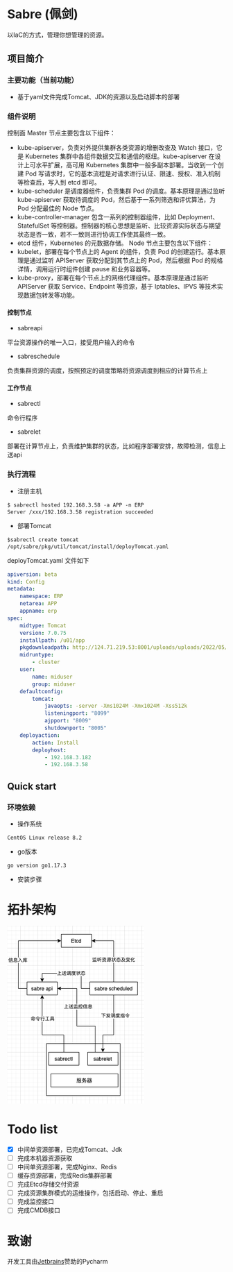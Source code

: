 # Sabre (佩剑)
以IaC的方式，管理你想管理的资源。

## 项目简介
### 主要功能（当前功能）
- 基于yaml文件完成Tomcat、JDK的资源以及启动脚本的部署

### 组件说明
控制面 Master 节点主要包含以下组件：
- kube-apiserver，负责对外提供集群各类资源的增删改查及 Watch 接口，它是 Kubernetes 集群中各组件数据交互和通信的枢纽。kube-apiserver 在设计上可水平扩展，高可用 Kubernetes 集群中一般多副本部署。当收到一个创建 Pod 写请求时，它的基本流程是对请求进行认证、限速、授权、准入机制等检查后，写入到 etcd 即可。
- kube-scheduler 是调度器组件，负责集群 Pod 的调度。基本原理是通过监听 kube-apiserver 获取待调度的 Pod，然后基于一系列筛选和评优算法，为 Pod 分配最佳的 Node 节点。
- kube-controller-manager 包含一系列的控制器组件，比如 Deployment、StatefulSet 等控制器。控制器的核心思想是监听、比较资源实际状态与期望状态是否一致，若不一致则进行协调工作使其最终一致。
- etcd 组件，Kubernetes 的元数据存储。
Node 节点主要包含以下组件：
- kubelet，部署在每个节点上的 Agent 的组件，负责 Pod 的创建运行。基本原理是通过监听 APIServer 获取分配到其节点上的 Pod，然后根据 Pod 的规格详情，调用运行时组件创建 pause 和业务容器等。
- kube-proxy，部署在每个节点上的网络代理组件。基本原理是通过监听 APIServer 获取 Service、Endpoint 等资源，基于 Iptables、IPVS 等技术实现数据包转发等功能。
#### 控制节点
- sabreapi

平台资源操作的唯一入口，接受用户输入的命令
- sabreschedule 

负责集群资源的调度，按照预定的调度策略将资源调度到相应的计算节点上
#### 工作节点
- sabrectl

命令行程序
- sabrelet

部署在计算节点上，负责维护集群的状态，比如程序部署安排，故障检测，信息上送api
### 执行流程
- 注册主机
```shell
$ sabrectl hosted 192.168.3.58 -a APP -n ERP
Server /xxx/192.168.3.58 registration succeeded
```

- 部署Tomcat
```shell
$sabrectl create tomcat /opt/sabre/pkg/util/tomcat/install/deployTomcat.yaml
```
deployTomcat.yaml 文件如下
```yaml
apiversion: beta
kind: Config
metadata:
    namespace: ERP
    netarea: APP
    appname: erp
spec:
    midtype: Tomcat
    version: 7.0.75
    installpath: /u01/app
    pkgdownloadpath: http://124.71.219.53:8001/uploads/uploads/2022/05/07/apache-tomcat-7.0.75.tar.gz
    midruntype:
        - cluster
    user:
        name: miduser
        group: miduser
    defaultconfig:
        tomcat:
            javaopts: -server -Xms1024M -Xmx1024M -Xss512k
            listeningport: "8099"
            ajpport: "8009"
            shutdownport: "8005"
    deployaction:
        action: Install
        deployhost:
            - 192.168.3.182
            - 192.168.3.58

```
## Quick start
### 环境依赖
- 操作系统
```
CentOS Linux release 8.2
```
- go版本
```shell
go version go1.17.3 
```
- 安装步骤
# 拓扑架构
![img.png](docs/imgs/img.png)

# Todo list
- [x] 中间单资源部署，已完成Tomcat、Jdk
- [ ] 完成本机器资源获取
- [ ] 中间单资源部署，完成Nginx、Redis
- [ ] 缓存资源部署，完成Redis集群部署
- [ ] 完成Etcd存储交付资源
- [ ] 完成资源集群模式的运维操作，包括启动、停止、重启
- [ ] 完成监控接口
- [ ] 完成CMDB接口

# 致谢
开发工具由[Jetbrains](https://www.jetbrains.com/)赞助的Pycharm